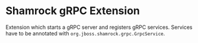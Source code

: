 # Shamrock gRPC Extension

Extension which starts a gRPC server and registers gRPC services. Services have to be annotated with `org.jboss.shamrock.grpc.GrpcService`.
